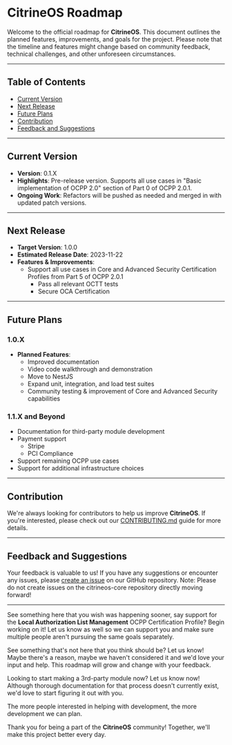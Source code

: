 # CitrineOS Roadmap

Welcome to the official roadmap for **CitrineOS**. This document outlines the planned features, improvements, and goals for the project. Please note that the timeline and features might change based on community feedback, technical challenges, and other unforeseen circumstances.

---

## Table of Contents

- [Current Version](#current-version)
- [Next Release](#next-release)
- [Future Plans](#future-plans)
- [Contribution](#contribution)
- [Feedback and Suggestions](#feedback-and-suggestions)

---

## Current Version

- **Version**: 0.1.X
- **Highlights**: Pre-release version. Supports all use cases in "Basic implementation of OCPP 2.0" section of Part 0 of OCPP 2.0.1.
- **Ongoing Work**: Refactors will be pushed as needed and merged in with updated patch versions.

---

## Next Release

- **Target Version**: 1.0.0
- **Estimated Release Date**: 2023-11-22
- **Features & Improvements**:
  - Support all use cases in Core and Advanced Security Certification Profiles from Part 5 of OCPP 2.0.1
     - Pass all relevant OCTT tests
     - Secure OCA Certification

---

## Future Plans

### 1.0.X

- **Planned Features**:
  - Improved documentation
  - Video code walkthrough and demonstration
  - Move to NestJS
  - Expand unit, integration, and load test suites
  - Community testing & improvement of Core and Advanced Security capabilities

### 1.1.X and Beyond

- Documentation for third-party module development
- Payment support
  - Stripe
  - PCI Compliance
- Support remaining OCPP use cases
- Support for additional infrastructure choices

---

## Contribution

We're always looking for contributors to help us improve **CitrineOS**. If you're interested, please check out our [CONTRIBUTING.md](https://github.com/citrineos/citrineos/blob/main/CONTRIBUTING.md) guide for more details.

---

## Feedback and Suggestions

Your feedback is valuable to us! If you have any suggestions or encounter any issues, please [create an issue](https://github.com/citrineos/citrineos/issues) on our GitHub repository. Note: Please do not create issues on the citrineos-core repository directly moving forward!

---

See something here that you wish was happening sooner, say support for the **Local Authorization List Management** OCPP Certification Profile? Begin working on it! Let us know as well so we can support you and make sure multiple people aren't pursuing the same goals separately.

See something that's not here that you think should be? Let us know! Maybe there's a reason, maybe we haven't considered it and we'd love your input and help. This roadmap will grow and change with your feedback.

Looking to start making a 3rd-party module now? Let us know now! Although thorough documentation for that process doesn't currently exist, we'd love to start figuring it out with you.

The more people interested in helping with development, the more development we can plan.

Thank you for being a part of the **CitrineOS** community! Together, we'll make this project better every day.